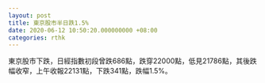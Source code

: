 ```yaml
---
layout: post
title: 東京股市半日跌1.5%
date: 2020-06-12 10:50:20.000000000 +08:00
categories: rthk
---
```


東京股市下跌，日經指數初段曾跌686點，跌穿22000點，低見21786點，其後跌幅收窄，上午收報22131點，下跌341點，跌幅1.5%。
